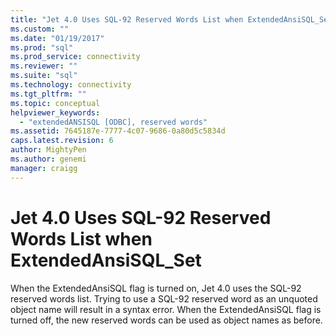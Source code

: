 ```yaml
---
title: "Jet 4.0 Uses SQL-92 Reserved Words List when ExtendedAnsiSQL_Set | Microsoft Docs"
ms.custom: ""
ms.date: "01/19/2017"
ms.prod: "sql"
ms.prod_service: connectivity
ms.reviewer: ""
ms.suite: "sql"
ms.technology: connectivity
ms.tgt_pltfrm: ""
ms.topic: conceptual
helpviewer_keywords: 
  - "extendedANSISQL [ODBC], reserved words"
ms.assetid: 7645187e-7777-4c07-9686-0a80d5c5834d
caps.latest.revision: 6
author: MightyPen
ms.author: genemi
manager: craigg
---
```

# Jet 4.0 Uses SQL-92 Reserved Words List when ExtendedAnsiSQL_Set
When the ExtendedAnsiSQL flag is turned on, Jet 4.0 uses the SQL-92 reserved words list. Trying to use a SQL-92 reserved word as an unquoted object name will result in a syntax error. When the ExtendedAnsiSQL flag is turned off, the new reserved words can be used as object names as before.
